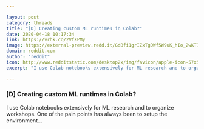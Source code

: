 ```yaml
---

layout: post
category: threads
title: "[D] Creating custom ML runtimes in Colab?"
date: 2020-04-18 10:17:34
link: https://vrhk.co/2VfXPMy
image: https://external-preview.redd.it/GdBfi1grIZxTgDWf5W9uK_hIo_2wKT7XGXvYHw7ut4c.png?width=802&height=419.895287958&auto=webp&crop=802:419.895287958,smart&s=19ade34eabb60ec6271ffa72160ef6ea7115b193
domain: reddit.com
author: "reddit"
icon: http://www.redditstatic.com/desktop2x/img/favicon/apple-icon-57x57.png
excerpt: "I use Colab notebooks extensively for ML research and to organize workshops. One of the pain points has always been to setup the environment..."

---
```


### [D] Creating custom ML runtimes in Colab?

I use Colab notebooks extensively for ML research and to organize workshops. One of the pain points has always been to setup the environment...